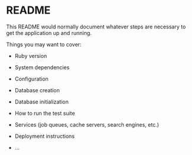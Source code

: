 # README

This README would normally document whatever steps are necessary to get the
application up and running.

Things you may want to cover:

* Ruby version

* System dependencies

* Configuration

* Database creation

* Database initialization

* How to run the test suite

* Services (job queues, cache servers, search engines, etc.)

* Deployment instructions

* ...

<!-- ## usersテーブル

|Column|Type|Options|
|------|----|-------|
|name|integer|null: false, foreign_key: true|
|email|integer|null: false, foreign_key: true|


### Association
- has_many :chatgroups_users
- has_many :massages
  has_many : chatgroups, through: :chatgroups_users

## messagesテーブル

|Column|Type|Options|
|------|----|-------|
|text|text||
|image|text||
|user_id|integer|null: false, foreign_key: true|
|chatgroup_id|integer|null: false, foreign_key: true|

### Association
- belongs_to :chatgroup
- belongs_to :user

## chatgroupsテーブル

|Column|Type|Options|
|------|----|-------|
|groupname|integer|null: false, foreign_key: true|
|user_id|integer|null: false, foreign_key: true|
|message_id|integer|null: false, foreign_key: true|

### Association
- has_many :groups_users
- has_may :messages
  has_many :users, through: :chatgroups_users

## chatgroups_usersテーブル

|Column|Type|Options|
|------|----|-------|
|chatgroup_id|null: false, foreign_key: true|
|user_id|integer|null: false, foreign_key: true|

### Association
- belongs_to :user
- belongs_to :chatgroup -->

